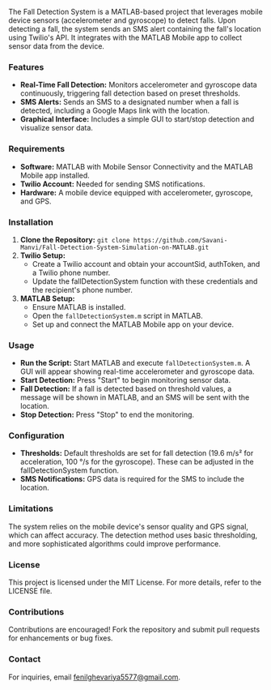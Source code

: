 The Fall Detection System is a MATLAB-based project that leverages mobile device sensors (accelerometer and gyroscope) to detect falls. Upon detecting a fall, the system sends an SMS alert containing the fall's location using Twilio's API. It integrates with the MATLAB Mobile app to collect sensor data from the device.

### Features
- **Real-Time Fall Detection:** Monitors accelerometer and gyroscope data continuously, triggering fall detection based on preset thresholds.
- **SMS Alerts:** Sends an SMS to a designated number when a fall is detected, including a Google Maps link with the location.
- **Graphical Interface:** Includes a simple GUI to start/stop detection and visualize sensor data.

### Requirements
- **Software:** MATLAB with Mobile Sensor Connectivity and the MATLAB Mobile app installed.
- **Twilio Account:** Needed for sending SMS notifications.
- **Hardware:** A mobile device equipped with accelerometer, gyroscope, and GPS.

### Installation
1. **Clone the Repository:** `git clone https://github.com/Savani-Manvi/Fall-Detection-System-Simulation-on-MATLAB.git`
2. **Twilio Setup:**
   - Create a Twilio account and obtain your accountSid, authToken, and a Twilio phone number.
   - Update the fallDetectionSystem function with these credentials and the recipient's phone number.
3. **MATLAB Setup:**
   - Ensure MATLAB is installed.
   - Open the `fallDetectionSystem.m` script in MATLAB.
   - Set up and connect the MATLAB Mobile app on your device.

### Usage
- **Run the Script:** Start MATLAB and execute `fallDetectionSystem.m`. A GUI will appear showing real-time accelerometer and gyroscope data.
- **Start Detection:** Press "Start" to begin monitoring sensor data.
- **Fall Detection:** If a fall is detected based on threshold values, a message will be shown in MATLAB, and an SMS will be sent with the location.
- **Stop Detection:** Press "Stop" to end the monitoring.

### Configuration
- **Thresholds:** Default thresholds are set for fall detection (19.6 m/s² for acceleration, 100 °/s for the gyroscope). These can be adjusted in the fallDetectionSystem function.
- **SMS Notifications:** GPS data is required for the SMS to include the location.

### Limitations
The system relies on the mobile device's sensor quality and GPS signal, which can affect accuracy. The detection method uses basic thresholding, and more sophisticated algorithms could improve performance.

### License
This project is licensed under the MIT License. For more details, refer to the LICENSE file.

### Contributions
Contributions are encouraged! Fork the repository and submit pull requests for enhancements or bug fixes.

### Contact
For inquiries, email fenilghevariya5577@gmail.com.

